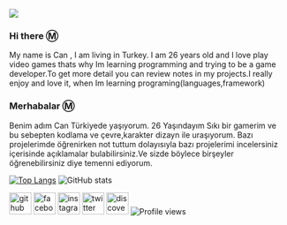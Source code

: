 
![](https://cdn.discordapp.com/attachments/726192658057527377/768782381183401984/1586320.jpg)

### Hi there Ⓜ️
My name is Can , I am living in Turkey. I am 26 years old and I love play video games thats why Im learning programming and trying to be a game developer.To get more detail you can review notes in my projects.I really enjoy and love it, when Im learning programing(languages,framework)


### Merhabalar Ⓜ️
Benim adım Can Türkiyede yaşıyorum.  26 Yaşındayım Sıkı bir gamerim ve bu sebepten kodlama ve çevre,karakter dizayn ile uraşıyorum. Bazı projelerimde öğrenirken not tuttum dolayısıyla bazı projelerimi incelersiniz içerisinde açıklamalar bulabilirsiniz.Ve sizde böylece birşeyler öğrenebilirsiniz diye temenni ediyorum.


[![Top Langs](https://github-readme-stats.vercel.app/api/top-langs/?username=Zeomarino)](https://github.com/anuraghazra/github-readme-stats)
![GitHub stats](https://github-readme-stats.vercel.app/api?username=Zeomarino&show_icons=true&count_private=true)






[<img src='https://cdn.jsdelivr.net/npm/simple-icons@3.0.1/icons/github.svg' alt='github' height='40'>](https://github.com/Zeomarino)  [<img src='https://cdn.jsdelivr.net/npm/simple-icons@3.0.1/icons/facebook.svg' alt='facebook' height='40'>](https://www.facebook.com/TGFCB)  [<img src='https://cdn.jsdelivr.net/npm/simple-icons@3.0.1/icons/instagram.svg' alt='instagram' height='40'>](https://www.instagram.com/zeomarino.offical/)  [<img src='https://cdn.jsdelivr.net/npm/simple-icons@3.0.1/icons/twitter.svg' alt='twitter' height='40'>](https://twitter.com/Tgfcb)  [<img src='https://cdn.jsdelivr.net/npm/simple-icons@3.0.1/icons/discover.svg' alt='discover' height='40'>](https://discord.gg/BUGRWMY) 
![Profile views](https://gpvc.arturio.dev/Zeomarino)  




